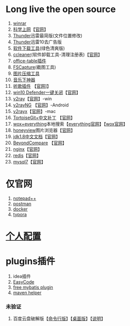 # Long live the open source
1. [winrar](https://github.com/phoenixtree2poplar/release-tools-v1/releases/tag/%E5%8E%8B%E7%BC%A9%E8%BD%AF%E4%BB%B6)
1. [科学上网](https://github.com/phoenixtree2poplar/release-tools-v1/releases/tag/%E5%BC%80%E6%BA%90%E7%BF%BB%E5%A2%99)【[官网](https://github.com/haotian-wang/google-access-helper)】
1. [Thunder](https://github.com/phoenixtree2poplar/release-tools-v1/releases/tag/%E8%BF%85%E9%9B%B7%E6%9C%80%E7%AE%80%E7%89%88)迅雷最简版(文件位置修改)
1. [Thunder](https://github.com/phoenixtree2poplar/release-pkg-v1/releases/tag/thunder)迅雷10去广告版
1. [软件下载工具](https://github.com/phoenixtree2poplar/release-tools-v2/releases/tag/software-download)(绿色清爽版)
1. [ccleaner](https://github.com/phoenixtree2poplar/release-pkg-v1/releases/tag/CCleaner5.63)(软件卸载工具-清理注册表)【[官网](https://www.ccleaner.com/)】
1. [office-table插件](https://github.com/phoenixtree2poplar/release-tools-v1/releases/tag/office%E6%8F%92%E4%BB%B6)
1. [FSCapture](https://github.com/phoenixtree2poplar/release-tools-v1/releases/tag/FSCapture)(截图工具)
1. [图片压缩工具](https://github.com/phoenixtree2poplar/release-tools-v2/releases/tag/jpg)
1. [音乐下神器](https://github.com/phoenixtree2poplar/release-tools-v1/releases/tag/%E9%9F%B3%E4%B9%90%E4%B8%8B%E8%BD%BD%E5%99%A8)
1. [听歌插件](https://github.com/phoenixtree2poplar/release-tools-v1/releases/tag/listen1) 【[官网](https://github.com/listen1/listen1_chrome_extension)]】
1. [win10 Defender一键关闭](https://github.com/phoenixtree2poplar/release-tools-v2/releases/tag/%E5%85%B3%E9%97%AD%E4%BF%9D%E6%8A%A4)【[官网](http://www.carrotchou.blog/27785.html)】
1. [v2ray](https://github.com/phoenixtree2poplar/release-tools-v2/releases/tag/v2rayN-Core)【[官网](https://github.com/v2ray/v2ray-core/releases)】-win
1. [v2rayNG](https://github.com/phoenixtree2poplar/release-tools-v2/releases/tag/%E5%AE%89%E5%8D%93apk) 【[官网](https://github.com/2dust/v2rayNG/releases)】-Android
1. [v2rayx](https://github.com/phoenixtree2poplar/release-pkg-v1/releases/tag/v2rayx-mac)【[官网](https://github.com/Cenmrev/V2RayX/releases)】-mac
1. [TortoiseGit+中文补丁](https://github.com/phoenixtree2poplar/release-tools-v2/releases/tag/TortoiseGit%2B%E4%B8%AD%E6%96%87%E8%A1%A5%E4%B8%81) 【[官网](https://tortoisegit.org/download/)】
1. [wox+everything](https://github.com/phoenixtree2poplar/release-tools-v1/releases/tag/everything文件搜索-wox软件搜索)本地搜索【[everything官网](https://everything.en.softonic.com/)】【[wox官网](http://www.wox.one/)】
1. [honeyview](https://github.com/phoenixtree2poplar/release-tools-v1/releases/tag/%E5%9B%BE%E7%89%87%E6%B5%8F%E8%A7%88%E5%99%A8)图片浏览器【[官网](https://honeyview.en.softonic.com/)】
1. [jdk1.8中文文档](https://github.com/phoenixtree2poplar/release-tools-v2/releases/tag/%E4%B8%AD%E6%96%87%E6%96%87%E6%A1%A3)【[官网](https://docs.oracle.com/javase/8/docs/)】
1. [BeyondCompare](https://github.com/phoenixtree2poplar/release-tools-v2/releases/tag/%E6%96%87%E4%BB%B6%E5%AF%B9%E6%AF%944.2) 【[官网](http://www.scootersoftware.com/download.php)】
1. [nginx](https://github.com/phoenixtree2poplar/release-pkg-v1/releases/tag/1.16.1)【[官网](http://nginx.org/en/download.html)】
1. [redis](https://github.com/phoenixtree2poplar/release-pkg-v1/releases/tag/win-redis)【[官网](https://github.com/microsoftarchive/redis/releases)】
1. [mysql7](https://github.com/phoenixtree2poplar/release-pkg-v1/releases/tag/mysql7)【[官网](https://dev.mysql.com/downloads/mysql)】
# 仅官网
1. [notepad++](https://notepad-plus.en.softonic.com/)
1. [postman](https://www.getpostman.com/)
1. [docker](https://hub.docker.com/editions/community/docker-ce-desktop-windows)
1. [typora](https://www.typora.io/)
# [个人配置](https://github.com/phoenixtree2poplar/release-config-me)
# plugins插件
1. idea插件
1. [EasyCode](https://github.com/phoenixtree2poplar/release-pkg-v1/releases/tag/EasyCode-1.2.2)
1. [free mybatis plugin](https://github.com/phoenixtree2poplar/release-pkg-v1/releases/tag/EasyCode-1.2.2)
1. [maven helper](https://github.com/phoenixtree2poplar/release-pkg-v1/releases/tag/EasyCode-1.2.2)
### 未验证
1. 百度云盘破解版【[命令行版](https://github.com/iikira/BaiduPCS-Go/releases)】【[桌面版](https://github.com/liuzhuoling2011/baidupcs-web/releases)】【[说明](https://mp.weixin.qq.com/s/gs8B2bLPOZGGW8RuoNtGFQ)】
